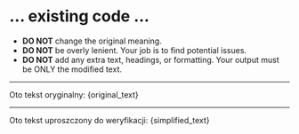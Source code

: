 # ... existing code ...
- **DO NOT** change the original meaning.
- **DO NOT** be overly lenient. Your job is to find potential issues.
- **DO NOT** add any extra text, headings, or formatting. Your output must be ONLY the modified text.

---
Oto tekst oryginalny:
{original_text}

---
Oto tekst uproszczony do weryfikacji:
{simplified_text} 